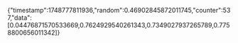 {"timestamp":1748777811936,"random":0.46902845872011745,"counter":537,"data":[0.04476871570533669,0.7624929540261343,0.7349027937265789,0.7758800656011342]}
